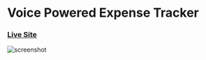 # Voice Powered Expense Tracker

### [Live Site](https://voice-powered-expense.netlify.app)

![screenshot](https://github.com/[VishalKK1997]/[Voice-Powered-Expense-Tracker]/[master]/src/assets/images/image.png?raw=true)

